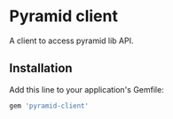 # Pyramid client

A client to access pyramid lib API.

## Installation

Add this line to your application's Gemfile:

```ruby
gem 'pyramid-client'
```
